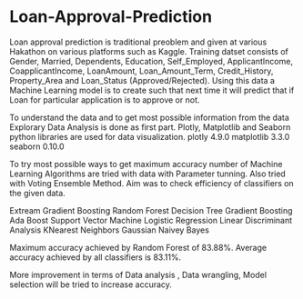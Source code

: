 # Loan-Approval-Prediction
Loan approval prediction is traditional preoblem and given at various Hakathon on various platforms such as Kaggle. Training datset consists of Gender, Married, Dependents, Education, Self_Employed, ApplicantIncome, CoapplicantIncome, LoanAmount, Loan_Amount_Term, Credit_History, Property_Area and Loan_Status (Approved/Rejected). Using this data a Machine Learning model is to create such that next time it will predict that if Loan for particular application is to approve or not.

To understand the data and to get most possible information from the data Explorary Data Analysis is done as first part. Plotly, Matplotlib and Seaborn python libraries are used for data visualization. plotly 4.9.0 matplotlib 3.3.0 seaborn 0.10.0

To try most possible ways to get maximum accuracy number of Machine Learning Algorithms are tried with data with Parameter tunning. Also tried with Voting Ensemble Method. Aim was to check efficiency of classifiers on the given data.

Extream Gradient Boosting Random Forest Decision Tree Gradient Boosting Ada Boost Support Vector Machine Logistic Regression Linear Discriminant Analysis KNearest Neighbors Gaussian Naivey Bayes

Maximum accuracy achieved by Random Forest of 83.88%. Average accuracy achieved by all classifiers is 83.11%.

More improvement in terms of Data analysis , Data wrangling, Model selection will be tried to increase accuracy.
